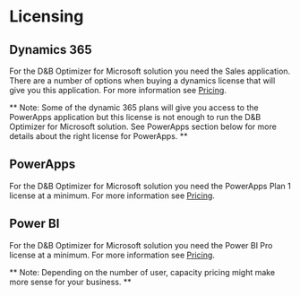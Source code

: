 # Licensing

## Dynamics 365
For the D&B Optimizer for Microsoft solution you need the Sales application. There are a number of options when buying a dynamics license that will give you this application. For more information see [Pricing](https://dynamics.microsoft.com/en-ie/pricing/).

** Note: Some of the dynamic 365 plans will give you access to the PowerApps application but this license is not enough to run the D&B Optimizer for Microsoft solution. See PowerApps section below for more details about the right license for PowerApps. **

## PowerApps
For the D&B Optimizer for Microsoft solution you need the PowerApps Plan 1 license at a minimum. For more information see [Pricing](https://powerapps.microsoft.com/en-us/pricing/).

## Power BI
For the D&B Optimizer for Microsoft solution you need the Power BI Pro license at a minimum. For more information see [Pricing](https://powerbi.microsoft.com/en-us/pricing/).

** Note: Depending on the number of user, capacity pricing might make more sense for your business. **